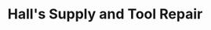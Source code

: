 ---
title: "Hall's Supply and Tool Repair"
url: /elizabethtown/halls-supply-and-tool-repair/
shop: Eisenwaren
---